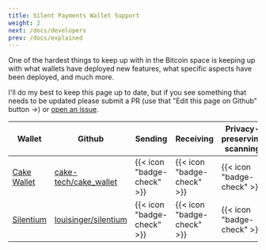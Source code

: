 ```yaml
---
title: Silent Payments Wallet Support
weight: 2
next: /docs/developers
prev: /docs/explained
---
```


One of the hardest things to keep up with in the Bitcoin space is keeping up with what wallets have deployed new features, what specific aspects have been deployed, and much more.

I'll do my best to keep this page up to date, but if you see something that needs to be updated please submit a PR (use that "Edit this page on Github" button ->) or [open an issue](https://github.com/sethforprivacy/silentpaymentsxyz/issues).

| Wallet                                 | Github                                                            | Sending                     | Receiving                   | Privacy-preserving scanning |
|----------------------------------------|-------------------------------------------------------------------|-----------------------------|-----------------------------|-----------------------------|
| [Cake Wallet](https://cakewallet.com)  | [cake-tech/cake_wallet](https://github.com/cake-tech/cake_wallet) | {{< icon "badge-check" >}} | {{< icon "badge-check" >}} | {{< icon "badge-check" >}} |
| [Silentium](https://app.silentium.dev) | [louisinger/silentium](https://github.com/louisinger/silentium)   | {{< icon "badge-check" >}} | {{< icon "badge-check" >}} | {{< icon "badge-check" >}} |
